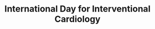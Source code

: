 ---
title: International Day for Interventional Cardiology
month: September
name: International Day for Interventional Cardiology
un-resolution: A/RES/76/302
url: 
organisations:
- United Nations
SDGs:
- 3
---